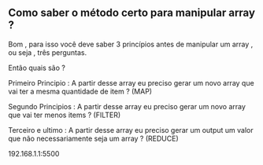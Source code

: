 ## Como saber o método certo para manipular array ?

Bom , para isso você deve saber 3 princípios antes de manipular um array , ou seja , três perguntas.

Então quais são ?

Primeiro Principio : A partir desse array eu preciso gerar um novo array que vai ter a mesma quantidade de item ? (MAP)

Segundo Principios : A partir desse array eu preciso gerar um novo array que vai ter menos items ? (FILTER)

Terceiro e ultimo : A partir desse array eu preciso gerar um output um valor que não necessariamente  seja um array ? (REDUCE)

192.168.1.1:5500
